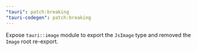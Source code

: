 ```yaml
---
"tauri": patch:breaking
"tauri-codegen": patch:breaking
---
```


Expose `tauri::image` module to export the `JsImage` type and removed the `Image` root re-export.

